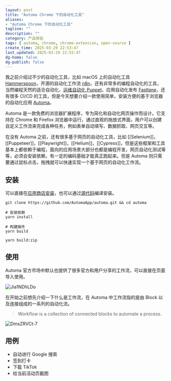 ```yaml
---
layout: post
title: "Automa Chrome 下的自动化工具"
aliases:
- "Automa Chrome 下的自动化工具"
tagline: ""
description: ""
category: 产品体验
tags: [ automa, chrome, chrome-extension, open-source ]
create_time: 2025-03-29 22:53:47
last_updated: 2025-03-29 22:53:47
dg-home: false
dg-publish: false
---
```


我之前介绍过不少的自动化工具，比如 macOS 上的自动化工具 [Hammerspoon](https://blog.einverne.info/post/2020/11/mac-application-hammerspoon-automation-tool.html)，开源的自动化工作流 [n8n](https://blog.einverne.info/post/2021/08/n8n-personal-automation.html)，还有非常多的编程自动化的工具，当然编程天然的适合自动化，[运维自动化 Puppet](https://blog.einverne.info/post/2025/03/puppet.html)，应用自动化发布 [Fastlane](https://blog.einverne.info/post/2025/02/fastlane-flutter-project-release.html)，还有很多 CI/CD 的工具，但是今天想要介绍一款使用简单，安装方便的基于浏览器的自动化应用 [Automa](https://www.automa.site/)。

Automa 是一款免费的浏览器扩展程序，专为简化和自动化网页操作而设计。它支持在 Chrome 和 Firefox 浏览器中运行，通过直观的拖放式界面，用户可以创建自定义工作流来完成各种任务，例如表单自动填写、数据抓取、网页交互等。

在没有 Automa 之前，还有很多基于网页的自动化工具，比如 [[Selenium]]，[[Puppeteer]]，[[Playwright]]，[[Helium]]，[[Cypress]]，但是这些框架和工具基本上都依赖于编程，面向的应用场景大部分也都是编程开发，网页自动化测试等等，必须会安装依赖，有一定的编码基础才能真正跑起来。但是 Automa 则只需要通过鼠标点击，拖拽就可以快速实现一个基于网页的自动化工作流。

## 安装

可以直接在[应用商店安装](https://chromewebstore.google.com/detail/automa/infppggnoaenmfagbfknfkancpbljcca)，也可以通过[源代码](https://github.com/AutomaApp/automa)编译安装。

```
git clone https://github.com/AutomaApp/automa.git && cd automa

# 安装依赖
yarn install

# 构建插件
yarn build

yarn build:zip
```

## 使用

Automa 官方市场中默认也提供了很多官方和用户分享的工作流，可以直接在页面导入使用。

![Jia1NDhLDo](https://pic.einverne.info/images/Jia1NDhLDo.png)

在开始之前想先介绍一下什么是工作流，在 Automa 中工作流指的是由 Block 以及连接组成的一系列的自动化流。

> Workflow is a collection of connected blocks to automate a process.

![DmsZRVCt-7](https://pic.einverne.info/images/DmsZRVCt-7.png)

## 用例

- 自动进行 Google 搜索
- 签到打卡
- 下载 TikTok
- 给当前活动页截图
